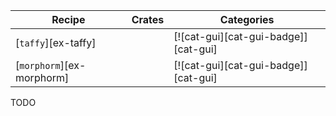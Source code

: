 | Recipe | Crates | Categories |
|--------|--------|------------|
| [`taffy`][ex-taffy] |  | [![cat-gui][cat-gui-badge]][cat-gui] |
| [`morphorm`][ex-morphorm] |  | [![cat-gui][cat-gui-badge]][cat-gui] |

<div class="hidden">
TODO
</div>
